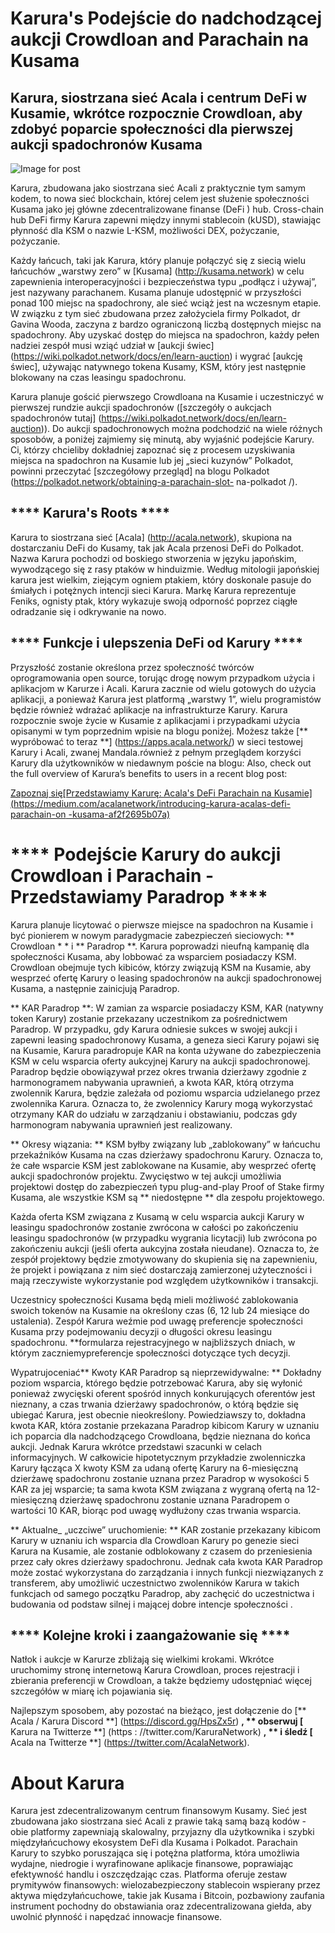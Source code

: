 # Karura's Podejście do nadchodzącej aukcji Crowdloan and Parachain na Kusama

## Karura, siostrzana sieć Acala i centrum DeFi w Kusamie, wkrótce rozpocznie Crowdloan, aby zdobyć poparcie społeczności dla pierwszej aukcji spadochronów Kusama

![Image for post](https://miro.medium.com/max/1600/0*1XypG_FOdz_or1ro)

Karura, zbudowana jako siostrzana sieć Acali z praktycznie tym samym kodem, to nowa sieć blockchain, której celem jest służenie społeczności Kusama jako jej główne zdecentralizowane finanse (DeFi ) hub. Cross-chain hub DeFi firmy Karura zapewni między innymi stablecoin (kUSD), stawiając płynność dla KSM o nazwie L-KSM, możliwości DEX, pożyczanie, pożyczanie.

Każdy łańcuch, taki jak Karura, który planuje połączyć się z siecią wielu łańcuchów „warstwy zero” w \[Kusama\] (http://kusama.network) w celu zapewnienia interoperacyjności i bezpieczeństwa typu „podłącz i używaj”, jest nazywany parachanem. Kusama planuje udostępnić w przyszłości ponad 100 miejsc na spadochrony, ale sieć wciąż jest na wczesnym etapie. W związku z tym sieć zbudowana przez założyciela firmy Polkadot, dr Gavina Wooda, zaczyna z bardzo ograniczoną liczbą dostępnych miejsc na spadochrony. Aby uzyskać dostęp do miejsca na spadochron, każdy pełen nadziei zespół musi wziąć udział w \[aukcji świec\] (https://wiki.polkadot.network/docs/en/learn-auction) i wygrać [aukcję świec], używając natywnego tokena Kusamy, KSM, który jest następnie blokowany na czas leasingu spadochronu.

Karura planuje gościć pierwszego Crowdloana na Kusamie i uczestniczyć w pierwszej rundzie aukcji spadochronów (\[szczegóły o aukcjach spadochronów tutaj\] (https://wiki.polkadot.network/docs/en/learn-auction)). Do aukcji spadochronowych można podchodzić na wiele różnych sposobów, a poniżej zajmiemy się minutą, aby wyjaśnić podejście Karury. Ci, którzy chcieliby dokładniej zapoznać się z procesem uzyskiwania miejsca na spadochron na Kusamie lub jej „sieci kuzynów” Polkadot, powinni przeczytać [szczegółowy przegląd] na blogu Polkadot (https://polkadot.network/obtaining-a-parachain-slot- na-polkadot /).

## **** Karura's Roots ****

Karura to siostrzana sieć \[Acala\] (http://acala.network), skupiona na dostarczaniu DeFi do Kusamy, tak jak Acala przenosi DeFi do Polkadot. Nazwa Karura pochodzi od boskiego stworzenia w języku japońskim, wywodzącego się z rasy ptaków w hinduizmie. Według mitologii japońskiej karura jest wielkim, ziejącym ogniem ptakiem, który doskonale pasuje do śmiałych i potężnych intencji sieci Karura. Markę Karura reprezentuje Feniks, ognisty ptak, który wykazuje swoją odporność poprzez ciągłe odradzanie się i odkrywanie na nowo.

## **** Funkcje i ulepszenia DeFi od Karury ****

Przyszłość zostanie określona przez społeczność twórców oprogramowania open source, torując drogę nowym przypadkom użycia i aplikacjom w Karurze i Acali. Karura zacznie od wielu gotowych do użycia aplikacji, a ponieważ Karura jest platformą „warstwy 1”, wielu programistów będzie również wdrażać aplikacje na infrastrukturze Karury. Karura rozpocznie swoje życie w Kusamie z aplikacjami i przypadkami użycia opisanymi w tym poprzednim wpisie na blogu poniżej. Możesz także \[** wypróbować to teraz **\] (https://apps.acala.network/) w sieci testowej Karury i Acali, zwanej Mandala.również z pełnym przeglądem korzyści Karury dla użytkowników w niedawnym poście na blogu: Also, check out the full overview of Karura’s benefits to users in a recent blog post:

[Zapoznaj się\[Przedstawiamy Karurę: Acala's DeFi Parachain na Kusamie\] (https://medium.com/acalanetwork/introducing-karura-acalas-defi-parachain-on -kusama-af2f2695b07a)](https://medium.com/acalanetwork/introducing-karura-acalas-defi-parachain-on-kusama-af2f2695b07a)

# **** Podejście Karury do aukcji Crowdloan i Parachain - Przedstawiamy Paradrop ****

Karura planuje licytować o pierwsze miejsce na spadochron na Kusamie i być pionierem w nowym paradygmacie zabezpieczeń sieciowych: ** Crowdloan * * i ** Paradrop **. Karura poprowadzi nieufną kampanię dla społeczności Kusama, aby lobbować za wsparciem posiadaczy KSM. Crowdloan obejmuje tych kibiców, którzy związują KSM na Kusamie, aby wesprzeć ofertę Karury o leasing spadochronów na aukcji spadochronowej Kusama, a następnie zainicjują Paradrop.

** KAR Paradrop **: W zamian za wsparcie posiadaczy KSM, KAR (natywny token Karury) zostanie przekazany uczestnikom za pośrednictwem Paradrop. W przypadku, gdy Karura odniesie sukces w swojej aukcji i zapewni leasing spadochronowy Kusama, a geneza sieci Karury pojawi się na Kusamie, Karura paradropuje KAR na konta używane do zabezpieczenia KSM w celu wsparcia oferty aukcyjnej Karury na aukcji spadochronowej. Paradrop będzie obowiązywał przez okres trwania dzierżawy zgodnie z harmonogramem nabywania uprawnień, a kwota KAR, którą otrzyma zwolennik Karura, będzie zależała od poziomu wsparcia udzielanego przez zwolennika Karura. Oznacza to, że zwolennicy Karury mogą wykorzystać otrzymany KAR do udziału w zarządzaniu i obstawianiu, podczas gdy harmonogram nabywania uprawnień jest realizowany.

** Okresy wiązania: ** KSM byłby związany lub „zablokowany” w łańcuchu przekaźników Kusama na czas dzierżawy spadochronu Karury. Oznacza to, że całe wsparcie KSM jest zablokowane na Kusamie, aby wesprzeć ofertę aukcji spadochronów projektu. Zwycięstwo w tej aukcji umożliwia projektowi dostęp do zabezpieczeń typu plug-and-play Proof of Stake firmy Kusama, ale wszystkie KSM są ** niedostępne ** dla zespołu projektowego.

Każda oferta KSM związana z Kusamą w celu wsparcia aukcji Karury w leasingu spadochronów zostanie zwrócona w całości po zakończeniu leasingu spadochronów (w przypadku wygrania licytacji) lub zwrócona po zakończeniu aukcji (jeśli oferta aukcyjna została nieudane). Oznacza to, że zespół projektowy będzie zmotywowany do skupienia się na zapewnieniu, że projekt i powiązana z nim sieć dostarczają zamierzonej użyteczności i mają rzeczywiste wykorzystanie pod względem użytkowników i transakcji.

Uczestnicy społeczności Kusama będą mieli możliwość zablokowania swoich tokenów na Kusamie na określony czas (6, 12 lub 24 miesiące do ustalenia). Zespół Karura weźmie pod uwagę preferencje społeczności Kusama przy podejmowaniu decyzji o długości okresu leasingu spadochronu. **formularza rejestracyjnego w najbliższych dniach, w którym zaczniemypreferencje społeczności dotyczące tych decyzji.

Wypatrujoceniać** Kwoty KAR Paradrop są nieprzewidywalne: ** Dokładny poziom wsparcia, którego będzie potrzebować Karura, aby się wyłonić ponieważ zwycięski oferent spośród innych konkurujących oferentów jest nieznany, a czas trwania dzierżawy spadochronów, o którą będzie się ubiegać Karura, jest obecnie nieokreślony. Powiedziawszy to, dokładna kwota KAR, która zostanie przekazana Paradrop kibicom Karury w uznaniu ich poparcia dla nadchodzącego Crowdloana, będzie nieznana do końca aukcji. Jednak Karura wkrótce przedstawi szacunki w celach informacyjnych. W całkowicie hipotetycznym przykładzie zwolenniczka Karury łącząca X kwoty KSM za udaną ofertę Karury na 6-miesięczną dzierżawę spadochronu zostanie uznana przez Paradrop w wysokości 5 KAR za jej wsparcie; ta sama kwota KSM związana z wygraną ofertą na 12-miesięczną dzierżawę spadochronu zostanie uznana Paradropem o wartości 10 KAR, biorąc pod uwagę wydłużony czas trwania wsparcia.

** Aktualne_ „uczciwe” uruchomienie: ** KAR zostanie przekazany kibicom Karury w uznaniu ich wsparcia dla Crowdloan Karury po genezie sieci Karura na Kusamie, ale zostanie odblokowany z czasem do przeniesienia przez cały okres dzierżawy spadochronu. Jednak cała kwota KAR Paradrop może zostać wykorzystana do zarządzania i innych funkcji niezwiązanych z transferem, aby umożliwić uczestnictwo zwolenników Karura w takich funkcjach od samego początku Paradrop, aby zachęcić do uczestnictwa i budowania od podstaw silnej i mającej dobre intencje społeczności .

## **** Kolejne kroki i zaangażowanie się ****

Natłok i aukcje w Karurze zbliżają się wielkimi krokami. Wkrótce uruchomimy stronę internetową Karura Crowdloan, proces rejestracji i zbierania preferencji w Crowdloan, a także będziemy udostępniać więcej szczegółów w miarę ich pojawiania się.

Najlepszym sposobem, aby pozostać na bieżąco, jest dołączenie do [** Acala / Karura Discord **] (https://discord.gg/HpsZx5r) **, ** obserwuj [** Karura na Twitterze **] (https : //twitter.com/KaruraNetwork) **, ** i śledź [** Acala na Twitterze **] (https://twitter.com/AcalaNetwork).

# **About Karura**

Karura jest zdecentralizowanym centrum finansowym Kusamy. Sieć jest zbudowana jako siostrzana sieć Acali z prawie taką samą bazą kodów - obie platformy zapewniają skalowalny, przyjazny dla użytkownika i szybki międzyłańcuchowy ekosystem DeFi dla Kusama i Polkadot. Parachain Karury to szybko poruszająca się i potężna platforma, która umożliwia wydajne, niedrogie i wyrafinowane aplikacje finansowe, poprawiając efektywność handlu i oszczędzając czas. Platforma oferuje zestaw prymitywów finansowych: wielozabezpieczony stablecoin wspierany przez aktywa międzyłańcuchowe, takie jak Kusama i Bitcoin, pozbawiony zaufania instrument pochodny do obstawiania oraz zdecentralizowana giełda, aby uwolnić płynność i napędzać innowacje finansowe.
